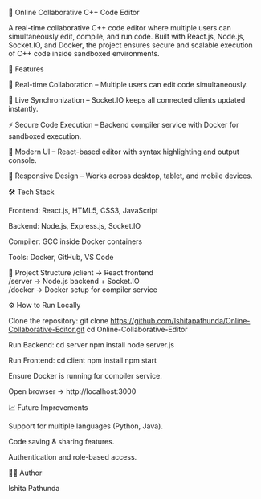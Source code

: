 📝 Online Collaborative C++ Code Editor

A real-time collaborative C++ code editor where multiple users can simultaneously edit, compile, and run code. Built with React.js, Node.js, Socket.IO, and Docker, the project ensures secure and scalable execution of C++ code inside sandboxed environments.

🚀 Features

👥 Real-time Collaboration – Multiple users can edit code simultaneously.

🔄 Live Synchronization – Socket.IO keeps all connected clients updated instantly.

⚡ Secure Code Execution – Backend compiler service with Docker for sandboxed execution.

🎨 Modern UI – React-based editor with syntax highlighting and output console.

📱 Responsive Design – Works across desktop, tablet, and mobile devices.

🛠️ Tech Stack

Frontend: React.js, HTML5, CSS3, JavaScript

Backend: Node.js, Express.js, Socket.IO

Compiler: GCC inside Docker containers

Tools: Docker, GitHub, VS Code

📂 Project Structure
/client        -> React frontend  
/server        -> Node.js backend + Socket.IO  
/docker        -> Docker setup for compiler service  

⚙️ How to Run Locally

Clone the repository:
git clone https://github.com/Ishitapathunda/Online-Collaborative-Editor.git
cd Online-Collaborative-Editor

Run Backend:
cd server
npm install
node server.js

Run Frontend:
cd client
npm install
npm start

Ensure Docker is running for compiler service.

Open browser → http://localhost:3000

📈 Future Improvements

Support for multiple languages (Python, Java).

Code saving & sharing features.

Authentication and role-based access.

👩‍💻 Author

Ishita Pathunda

